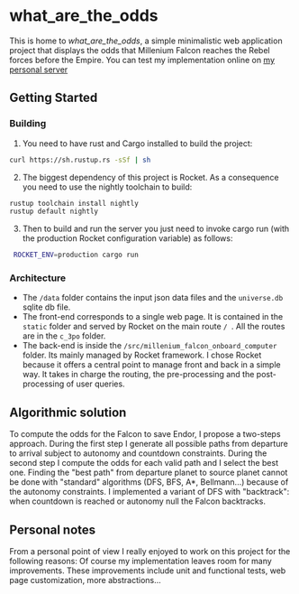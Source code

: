 # what_are_the_odds

This is home to _what_are_the_odds_, a simple minimalistic web application project that displays the odds that Millenium Falcon reaches the Rebel forces before the Empire.
You can test my implementation online on [my personal server](http://79.137.74.197:8000/) 

## Getting Started

### Building
1. You need to have rust and Cargo installed to build the project:
```bash
curl https://sh.rustup.rs -sSf | sh
```
2. The biggest dependency of this project is Rocket. As a consequence you need to use the nightly toolchain to build:
```bash
rustup toolchain install nightly
rustup default nightly
```
3. Then to build and run the server you just need to invoke cargo run (with the production Rocket configuration variable) as follows:
```bash
 ROCKET_ENV=production cargo run
```

### Architecture

- The `/data` folder contains the input json data files and the `universe.db` sqlite db file.
- The front-end corresponds to a single web page. It is contained in the `static` folder and served by Rocket on the main route `/ `. All the routes are in the `c_3po` folder.
- The back-end is inside the `/src/millenium_falcon_onboard_computer` folder. Its mainly managed by Rocket framework. I chose Rocket because it offers a central point to manage front and back in a simple way. It takes in charge the routing, the pre-processing and the post-processing of user queries.

## Algorithmic solution

To compute the odds for the Falcon to save Endor, I propose a two-steps approach. During the first step I generate all possible paths from departure to arrival subject to autonomy and countdown constraints. During the second step I compute the odds for each valid path and I select the best one.
Finding the "best path" from departure planet to source planet cannot be done with "standard" algorithms (DFS, BFS, A*, Bellmann...) because of the autonomy constraints. I implemented a variant of DFS with "backtrack": when countdown is reached or autonomy null the Falcon backtracks.

## Personal notes

From a personal point of view I really enjoyed to work on this project for the following reasons:
Of course my implementation leaves room for many improvements. These improvements include unit and functional tests, web page customization, more abstractions...
